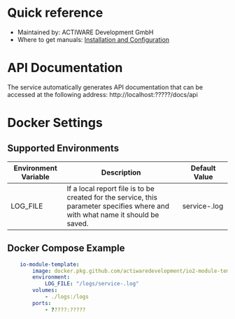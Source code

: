 # Quick reference
* Maintained by: ACTIWARE Development GmbH
* Where to get manuals: [Installation and Configuration](https://actiware-development.atlassian.net/wiki/spaces/AWIO/pages/1523449891/Beispielkonfiguration+f+r+Docker#Forms-Service) 

# API Documentation
The service automatically generates API documentation that can be accessed at the following address:
http://localhost:?????/docs/api

# Docker Settings
## Supported Environments
Environment Variable | Description | Default Value
---|---|---
LOG_FILE | If a local report file is to be created for the service, this parameter specifies where and with what name it should be saved. | service-.log

## Docker Compose Example
```yml
    io-module-template:
        image: docker.pkg.github.com/actiwaredevelopment/io2-module-template/io2-module-template:developer
        environment:
            LOG_FILE: "/logs/service-.log"
        volumes:
            - ./logs:/logs
        ports:
            - ?????:?????
```
